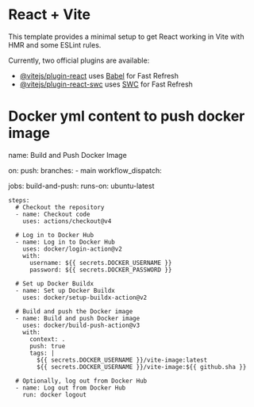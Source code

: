 # React + Vite

This template provides a minimal setup to get React working in Vite with HMR and some ESLint rules.

Currently, two official plugins are available:

- [@vitejs/plugin-react](https://github.com/vitejs/vite-plugin-react/blob/main/packages/plugin-react/README.md) uses [Babel](https://babeljs.io/) for Fast Refresh
- [@vitejs/plugin-react-swc](https://github.com/vitejs/vite-plugin-react-swc) uses [SWC](https://swc.rs/) for Fast Refresh

# Docker yml content to push docker image

name: Build and Push Docker Image

on:
push:
branches: - main
workflow_dispatch:

jobs:
build-and-push:
runs-on: ubuntu-latest

    steps:
      # Checkout the repository
      - name: Checkout code
        uses: actions/checkout@v4

      # Log in to Docker Hub
      - name: Log in to Docker Hub
        uses: docker/login-action@v2
        with:
          username: ${{ secrets.DOCKER_USERNAME }}
          password: ${{ secrets.DOCKER_PASSWORD }}

      # Set up Docker Buildx
      - name: Set up Docker Buildx
        uses: docker/setup-buildx-action@v2

      # Build and push the Docker image
      - name: Build and push Docker image
        uses: docker/build-push-action@v3
        with:
          context: .
          push: true
          tags: |
            ${{ secrets.DOCKER_USERNAME }}/vite-image:latest
            ${{ secrets.DOCKER_USERNAME }}/vite-image:${{ github.sha }}

      # Optionally, log out from Docker Hub
      - name: Log out from Docker Hub
        run: docker logout
